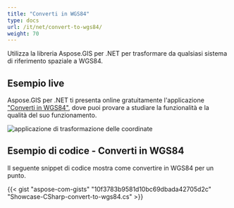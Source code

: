 ```yaml
---
title: "Converti in WGS84"
type: docs
url: /it/net/convert-to-wgs84/
weight: 70
---
```


Utilizza la libreria Aspose.GIS per .NET per trasformare da qualsiasi sistema di riferimento spaziale a WGS84.

## **Esempio live**

Aspose.GIS per .NET ti presenta online gratuitamente l'applicazione ["Converti in WGS84"](https://products.aspose.app/gis/transformation/convert-to-wgs84), dove puoi provare a studiare la funzionalità e la qualità del suo funzionamento.

![applicazione di trasformazione delle coordinate](transform-coordinates.png)

## **Esempio di codice - Converti in WGS84**

Il seguente snippet di codice mostra come convertire in WGS84 per un punto.

{{< gist "aspose-com-gists" "10f3783b9581d10bc69dbada42705d2c" "Showcase-CSharp-convert-to-wgs84.cs" >}}
